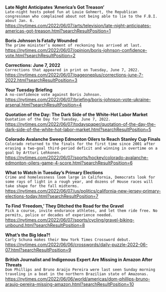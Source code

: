 **Late Night Anticipates ‘America’s Got Treason’**\
`Late-night hosts poked fun at Louie Gohmert, the Republican congressman who complained about not being able to lie to the F.B.I. about Jan. 6.`\
https://nytimes.com/2022/06/07/arts/television/late-night-anticipates-americas-got-treason.html?searchResultPosition=1

**Boris Johnson Is Fatally Wounded**\
`The prime minister’s moment of reckoning has arrived at last.`\
https://nytimes.com/2022/06/07/opinion/boris-johnson-confidence-vote.html?searchResultPosition=2

**Corrections: June 7, 2022**\
`Corrections that appeared in print on Tuesday, June 7, 2022.`\
https://nytimes.com/2022/06/07/pageoneplus/corrections-june-7-2022.html?searchResultPosition=3

**Your Tuesday Briefing**\
`A no-confidence vote against Boris Johnson.`\
https://nytimes.com/2022/06/07/briefing/boris-johnson-vote-ukraine-arsenal.html?searchResultPosition=4

**Quotation of the Day: The Dark Side of the White-Hot Labor Market**\
`Quotation of the Day for Tuesday, June 7, 2022.`\
https://nytimes.com/2022/06/07/todayspaper/quotation-of-the-day-the-dark-side-of-the-white-hot-labor-market.html?searchResultPosition=5

**Colorado Avalanche Sweep Edmonton Oilers to Reach Stanley Cup Finals**\
`Colorado returned to the finals for the first time since 2001 after erasing a two-goal third-period deficit and winning in overtime on a goal by Artturi Lehkonen.`\
https://nytimes.com/2022/06/07/sports/hockey/colorado-avalanche-edmonton-oilers-game-4-score.html?searchResultPosition=6

**What to Watch in Tuesday’s Primary Elections**\
`Crime and homelessness loom large in California, Democrats look for some rays of light in a rough year, and dozens of House races will take shape for the fall midterms.`\
https://nytimes.com/2022/06/07/us/politics/california-new-jersey-primary-elections-today.html?searchResultPosition=7

**To Find ‘Freedom,’ They Ditched the Road for the Gravel**\
`Pick a course, invite endurance athletes, and let them ride free. No permits, police or decades of experience needed.`\
https://nytimes.com/2022/06/07/sports/cycling/gravel-biking-unbound.html?searchResultPosition=8

**What’s the Big Idea?!**\
`Carly Schuna makes their New York Times Crossword debut.`\
https://nytimes.com/2022/06/06/crosswords/daily-puzzle-2022-06-07.html?searchResultPosition=9

**British Journalist and Indigenous Expert Are Missing in Amazon After Threats**\
`Dom Phillips and Bruno Araújo Pereira were last seen Sunday morning traveling in a boat in the northern Brazilian state of Amazonas.`\
https://nytimes.com/2022/06/06/world/americas/dom-phillips-bruno-araujo-pereira-missing-amazon.html?searchResultPosition=10

